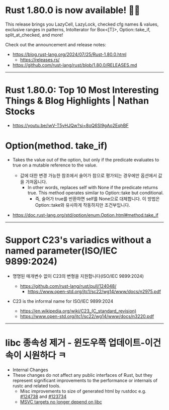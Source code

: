 # Rust 1.80.0 is now available! :crab::rainbow:

This release brings you LazyCell, LazyLock, checked cfg names & values, exclusive ranges in patterns, IntoIterator for Box<[T]>, Option::take_if, split_at_checked, and more!

Check out the announcement and release notes:
- https://blog.rust-lang.org/2024/07/25/Rust-1.80.0.html
  - https://releases.rs/ 
- https://github.com/rust-lang/rust/blob/1.80.0/RELEASES.md

<hr>

# Rust 1.80.0: Top 10 Most Interesting Things & Blog Highlights | Nathan Stocks
- https://youtu.be/iwV-T5yHJQw?si=8oQ6SI9gAo2EqhBF

# Option(method. take_if)

- Takes the value out of the option, but only if the predicate evaluates to true on a mutable reference to the value.
  - 값에 대한 변경 가능한 참조에서 술어가 참으로 평가되는 경우에만 옵션에서 값을 가져옵니다.
    - In other words, replaces self with None if the predicate returns true. This method operates similar to Option::take but conditional.
      - 즉, 술어가 true를 반환하면 self를 None으로 대체합니다. 이 방법은 Option::take와 유사하게 작동하지만 조건부입니다.

- https://doc.rust-lang.org/std/option/enum.Option.html#method.take_if

<hr>

# Support C23's variadics without a named parameter(ISO/IEC 9899:2024)
- 명명된 매개변수 없이 C23의 변형을 지원합니다(ISO/IEC 9899:2024)
  - https://github.com/rust-lang/rust/pull/124048/
    -  https://www.open-std.org/jtc1/sc22/wg14/www/docs/n2975.pdf

- C23 is the informal name for ISO/IEC 9899:2024
  - https://en.wikipedia.org/wiki/C23_(C_standard_revision)
  - https://www.open-std.org/jtc1/sc22/wg14/www/docs/n3220.pdf

<hr>

# libc 종속성 제거 - 윈도우쪽 업데이트-이건 속이 시원하다 ㅋ
- Internal Changes
- These changes do not affect any public interfaces of Rust, but they represent significant improvements to the performance or internals of rustc and related tools.
  - Misc improvements to size of generated html by rustdoc e.g. [#124738](https://github.com/rust-lang/rust/pull/124738/) and [#123734](https://github.com/rust-lang/rust/pull/123734/)
  - [MSVC targets no longer depend on libc](https://github.com/rust-lang/rust/pull/124050/)

